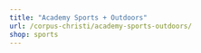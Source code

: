 ```yaml
---
title: "Academy Sports + Outdoors"
url: /corpus-christi/academy-sports-outdoors/
shop: sports
---
```

